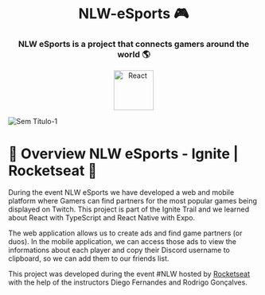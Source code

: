 <h1 align="center">NLW-eSports 🎮</h1>
<h3 align="center">NLW eSports is a project that connects gamers around the world 🌎</h3>

<p align="center">
<a href="https://reactjs.org/" target="_blank" rel="noreferrer"><img src="https://raw.githubusercontent.com/danielcranney/readme-generator/main/public/icons/skills/react-colored.svg" width="80" height="80" alt="React" /></a>
</p>

![Sem Título-1](https://user-images.githubusercontent.com/59649767/191035295-aac62307-f0e9-4941-bf8b-861165e7cabc.png)


<h1>📙 Overview NLW eSports - Ignite | Rocketseat 🚀</h1>

<p>
During the event NLW eSports we have developed a web and mobile platform where Gamers can find partners for the most popular games being displayed on Twitch. This project is part of the Ignite Trail and we learned about React with TypeScript and React Native with Expo.

The web application allows us to create ads and find game partners (or duos). In the mobile application, we can access those ads to view the informations about each player and copy their Discord username to clipboard, so we can add them to our friends list.

This project was developed during the event #NLW hosted by <a href='https://www.rocketseat.com.br'>Rocketseat</a> with the help of the instructors Diego Fernandes and Rodrigo Gonçalves.

</p>
